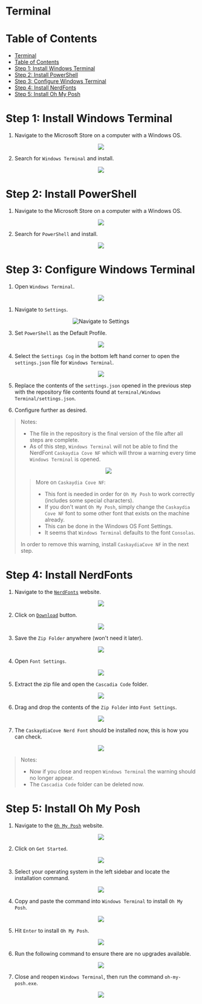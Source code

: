 # Terminal

# Table of Contents

- [Terminal](#terminal)
- [Table of Contents](#table-of-contents)
- [Step 1: Install Windows Terminal](#step-1-install-windows-terminal)
- [Step 2: Install PowerShell](#step-2-install-powershell)
- [Step 3: Configure Windows Terminal](#step-3-configure-windows-terminal)
- [Step 4: Install NerdFonts](#step-4-install-nerdfonts)
- [Step 5: Install Oh My Posh](#step-5-install-oh-my-posh)

# Step 1: Install Windows Terminal

1. Navigate to the Microsoft Store on a computer with a Windows OS.

<p align="center" width="100%">
    <img src="img/figure-1-1.png">
</p>

2. Search for `Windows Terminal` and install.

<p align="center" width="100%">
    <img src="img/figure-1-2.png">
</p>

# Step 2: Install PowerShell

1. Navigate to the Microsoft Store on a computer with a Windows OS.

<p align="center" width="100%">
    <img src="img/figure-2-1.png">
</p>

2. Search for `PowerShell` and install.

<p align="center" width="100%">
    <img src="img/figure-2-2.png">
</p>

# Step 3: Configure Windows Terminal

1. Open `Windows Terminal`.

<p align="center" width="100%">
    <img src="img/figure-3-1.png">
</p>

1. Navigate to `Settings`.

<p align="center" width="100%">
    <img title="Navigate to Settings" src="img/figure-3-2.png">
</p>

3. Set `PowerShell` as the Default Profile.

<p align="center" width="100%">
    <img src="img/figure-3-3.png">
</p>

4. Select the `Settings Cog` in the bottom left hand corner to open the `settings.json` file for `Windows Terminal`.

<p align="center" width="100%">
    <img src="img/figure-3-4.png">
</p>

5. Replace the contents of the `settings.json` opened in the previous step with the repository file contents found at `terminal/Windows Terminal/settings.json`.

6. Configure further as desired.

> Notes:
> - The file in the repository is the final version of the file after all steps are complete.
> - As of this step, `Windows Terminal` will not be able to find the NerdFont `Caskaydia Cove NF` which will throw a warning every time `Windows Terminal` is opened.
>
> <p align="center" width="100%">
>   <img src="img/figure-3-note.png">
> </p>
>
>> More on `Caskaydia Cove NF`:
>> - This font is needed in order for `Oh My Posh` to work correctly (includes some special characters).
>> - If you don't want `Oh My Posh`, simply change the `Caskaydia Cove NF` font to some other font that exists on the machine already.
>> - This can be done in the Windows OS Font Settings.
>> - It seems that `Windows Terminal` defaults to the font `Consolas`.
>
> In order to remove this warning, install `CaskaydiaCove NF` in the next step.

# Step 4: Install NerdFonts

1. Navigate to the [`NerdFonts`](https://www.nerdfonts.com) website.

<p align="center" width="100%">
    <img src="img/figure-4-1.png">
</p>

2. Click on [`Download`](https://www.nerdfonts.com/font-downloads) button.

<p align="center" width="100%">
    <img src="img/figure-4-2.png">
</p>

3. Save the `Zip Folder` anywhere (won't need it later).

<p align="center" width="100%">
    <img src="img/figure-4-3.png">
</p>

4. Open `Font Settings`.

<p align="center" width="100%">
    <img src="img/figure-4-4.png">
</p>

5. Extract the zip file and open the `Cascadia Code` folder.

<p align="center" width="100%">
    <img src="img/figure-4-5.png">
</p>

6. Drag and drop the contents of the `Zip Folder` into `Font Settings`.

<p align="center" width="100%">
    <img src="img/figure-4-6.png">
</p>

7. The `CaskaydiaCove Nerd Font` should be installed now, this is how you can check.

<p align="center" width="100%">
    <img src="img/figure-4-7.png">
</p>

> Notes:
> - Now if you close and reopen `Windows Terminal` the warning should no longer appear.
> - The `Cascadia Code` folder can be deleted now.

# Step 5: Install Oh My Posh

1. Navigate to the [`Oh My Posh`](https://ohmyposh.dev/) website.

<p align="center" width="100%">
    <img src="img/figure-5-1.png">
</p>

2. Click on `Get Started`.

<p align="center" width="100%">
    <img src="img/figure-5-2.png">
</p>

3. Select your operating system in the left sidebar and locate the installation command.

<p align="center" width="100%">
    <img src="img/figure-5-3.png">
</p>

4. Copy and paste the command into `Windows Terminal` to install `Oh My Posh`.

<p align="center" width="100%">
    <img src="img/figure-5-4.png">
</p>

5. Hit `Enter` to install `Oh My Posh`.

<p align="center" width="100%">
    <img src="img/figure-5-5.png">
</p>

6. Run the following command to ensure there are no upgrades available.

<p align="center" width="100%">
    <img src="img/figure-5-6.png">
</p>

7. Close and reopen `Windows Terminal`, then run the command `oh-my-posh.exe`.

<p align="center" width="100%">
    <img src="img/figure-5-7.png">
</p>